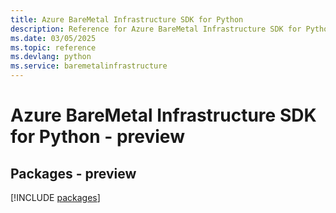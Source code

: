 ```yaml
---
title: Azure BareMetal Infrastructure SDK for Python
description: Reference for Azure BareMetal Infrastructure SDK for Python
ms.date: 03/05/2025
ms.topic: reference
ms.devlang: python
ms.service: baremetalinfrastructure
---
```

# Azure BareMetal Infrastructure SDK for Python - preview
## Packages - preview
[!INCLUDE [packages](baremetal-infrastructure-index.md)]